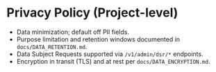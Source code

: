 # Privacy Policy (Project-level)

- Data minimization; default off PII fields.
- Purpose limitation and retention windows documented in `docs/DATA_RETENTION.md`.
- Data Subject Requests supported via `/v1/admin/dsr/*` endpoints.
- Encryption in transit (TLS) and at rest per `docs/DATA_ENCRYPTION.md`.
